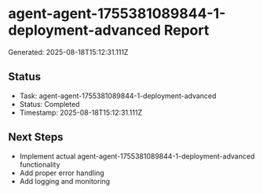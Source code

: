 # agent-agent-1755381089844-1-deployment-advanced Report

Generated: 2025-08-18T15:12:31.111Z

## Status
- Task: agent-agent-1755381089844-1-deployment-advanced
- Status: Completed
- Timestamp: 2025-08-18T15:12:31.111Z

## Next Steps
- Implement actual agent-agent-1755381089844-1-deployment-advanced functionality
- Add proper error handling
- Add logging and monitoring
